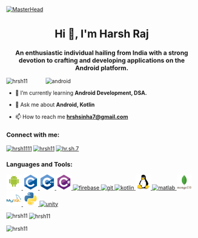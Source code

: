 [![MasterHead](https://im.ezgif.com/tmp/ezgif-1-025c24ac45.gif)](https://hrsh11.io)
<h1 align="center">Hi 👋, I'm Harsh Raj</h1>
<h3 align="center">An enthusiastic individual hailing from India with a strong devotion to crafting and developing applications on the Android platform.</h3>

<img align="right" alt="android" width="400" src="https://cdn.dribbble.com/users/2475489/screenshots/10958341/media/1a42f156117294570ccd94f0b79a7395.gif">

<p align="left"> <img src="https://komarev.com/ghpvc/?username=hrsh11&label=Profile%20views&color=0e75b6&style=flat" alt="hrsh11" /> </p>

- 🌱 I’m currently learning **Android Development, DSA.**

- 💬 Ask me about **Android, Kotlin**

- 📫 How to reach me **hrshsinha7@gmail.com**

<h3 align="left">Connect with me:</h3>
<p align="left">
<a href="https://twitter.com/hrsh1111" target="blank"><img align="center" src="https://raw.githubusercontent.com/rahuldkjain/github-profile-readme-generator/master/src/images/icons/Social/twitter.svg" alt="hrsh1111" height="30" width="40" /></a>
<a href="https://linkedin.com/in/hrsh11" target="blank"><img align="center" src="https://raw.githubusercontent.com/rahuldkjain/github-profile-readme-generator/master/src/images/icons/Social/linked-in-alt.svg" alt="hrsh11" height="30" width="40" /></a>
<a href="https://instagram.com/hr.sh.7" target="blank"><img align="center" src="https://raw.githubusercontent.com/rahuldkjain/github-profile-readme-generator/master/src/images/icons/Social/instagram.svg" alt="hr.sh.7" height="30" width="40" /></a>
</p>

<h3 align="left">Languages and Tools:</h3>
<p align="left"> <a href="https://developer.android.com" target="_blank" rel="noreferrer"> <img src="https://raw.githubusercontent.com/devicons/devicon/master/icons/android/android-original-wordmark.svg" alt="android" width="40" height="40"/> </a> <a href="https://www.cprogramming.com/" target="_blank" rel="noreferrer"> <img src="https://raw.githubusercontent.com/devicons/devicon/master/icons/c/c-original.svg" alt="c" width="40" height="40"/> </a> <a href="https://www.w3schools.com/cpp/" target="_blank" rel="noreferrer"> <img src="https://raw.githubusercontent.com/devicons/devicon/master/icons/cplusplus/cplusplus-original.svg" alt="cplusplus" width="40" height="40"/> </a> <a href="https://www.w3schools.com/cs/" target="_blank" rel="noreferrer"> <img src="https://raw.githubusercontent.com/devicons/devicon/master/icons/csharp/csharp-original.svg" alt="csharp" width="40" height="40"/> </a> <a href="https://firebase.google.com/" target="_blank" rel="noreferrer"> <img src="https://www.vectorlogo.zone/logos/firebase/firebase-icon.svg" alt="firebase" width="40" height="40"/> </a> <a href="https://git-scm.com/" target="_blank" rel="noreferrer"> <img src="https://www.vectorlogo.zone/logos/git-scm/git-scm-icon.svg" alt="git" width="40" height="40"/> </a> <a href="https://kotlinlang.org" target="_blank" rel="noreferrer"> <img src="https://www.vectorlogo.zone/logos/kotlinlang/kotlinlang-icon.svg" alt="kotlin" width="40" height="40"/> </a> <a href="https://www.linux.org/" target="_blank" rel="noreferrer"> <img src="https://raw.githubusercontent.com/devicons/devicon/master/icons/linux/linux-original.svg" alt="linux" width="40" height="40"/> </a> <a href="https://www.mathworks.com/" target="_blank" rel="noreferrer"> <img src="https://upload.wikimedia.org/wikipedia/commons/2/21/Matlab_Logo.png" alt="matlab" width="40" height="40"/> </a> <a href="https://www.mongodb.com/" target="_blank" rel="noreferrer"> <img src="https://raw.githubusercontent.com/devicons/devicon/master/icons/mongodb/mongodb-original-wordmark.svg" alt="mongodb" width="40" height="40"/> </a> <a href="https://www.mysql.com/" target="_blank" rel="noreferrer"> <img src="https://raw.githubusercontent.com/devicons/devicon/master/icons/mysql/mysql-original-wordmark.svg" alt="mysql" width="40" height="40"/> </a> <a href="https://www.python.org" target="_blank" rel="noreferrer"> <img src="https://raw.githubusercontent.com/devicons/devicon/master/icons/python/python-original.svg" alt="python" width="40" height="40"/> </a> <a href="https://unity.com/" target="_blank" rel="noreferrer"> <img src="https://www.vectorlogo.zone/logos/unity3d/unity3d-icon.svg" alt="unity" width="40" height="40"/> </a> </p>

<p><img align="left" src="https://github-readme-stats.vercel.app/api/top-langs?username=hrsh11&show_icons=true&locale=en&layout=compact" alt="hrsh11" /></p>

<p>&nbsp;<img align="center" src="https://github-readme-stats.vercel.app/api?username=hrsh11&show_icons=true&locale=en" alt="hrsh11" /></p>

<p><img align="center" src="https://github-readme-streak-stats.herokuapp.com/?user=hrsh11&" alt="hrsh11" /></p>

